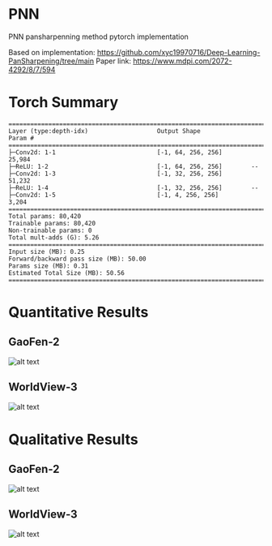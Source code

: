 # PNN

PNN pansharpenning method pytorch implementation

Based on implementation: https://github.com/xyc19970716/Deep-Learning-PanSharpening/tree/main
Paper link: https://www.mdpi.com/2072-4292/8/7/594

# Torch Summary

```
==========================================================================================
Layer (type:depth-idx)                   Output Shape              Param #
==========================================================================================
├─Conv2d: 1-1                            [-1, 64, 256, 256]        25,984
├─ReLU: 1-2                              [-1, 64, 256, 256]        --
├─Conv2d: 1-3                            [-1, 32, 256, 256]        51,232
├─ReLU: 1-4                              [-1, 32, 256, 256]        --
├─Conv2d: 1-5                            [-1, 4, 256, 256]         3,204
==========================================================================================
Total params: 80,420
Trainable params: 80,420
Non-trainable params: 0
Total mult-adds (G): 5.26
==========================================================================================
Input size (MB): 0.25
Forward/backward pass size (MB): 50.00
Params size (MB): 0.31
Estimated Total Size (MB): 50.56
==========================================================================================
```

# Quantitative Results

## GaoFen-2

![alt text](https://github.com/nickdndndn/MSDCNN/blob/main/results/Figures_GF2.png?raw=true)

## WorldView-3

![alt text](https://github.com/nickdndndn/MSDCNN/blob/main/results/Figures_WV3.png?raw=true)

# Qualitative Results

## GaoFen-2

![alt text](https://github.com/nickdndndn/MSDCNN/blob/main/results/Images_GF2.png?raw=true)

## WorldView-3

![alt text](https://github.com/nickdndndn/MSDCNN/blob/main/results/Images_WV3.png?raw=true)
